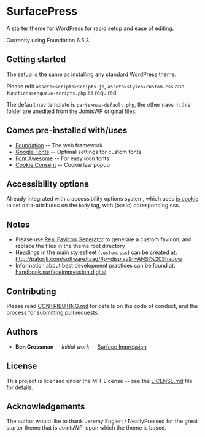 # SurfacePress

A starter theme for WordPress for rapid setup and ease of editing.

Currently using Foundation 6.5.3.

## Getting started

The setup is the same as installing any standard WordPress theme.

Please edit `assets>scripts>scripts.js`, `assets>styles>custom.css` and `functions>enqueue-scripts.php` as required.

The default nav template is `parts>nav-default.php`, the other navs in this folder are unedited from the JointsWP original files.

## Comes pre-installed with/uses

* [Foundation](https://foundation.zurb.com/) -- The web framework
* [Google Fonts](https://fonts.google.com/) -- Optimal settings for custom fonts
* [Font Awesome](https://fontawesome.com/) -- For easy icon fonts
* [Cookie Consent](https://cookieconsent.osano.com/) -- Cookie law popup

## Accessibility options

Already integrated with a accessibility options system, which uses [js cookie](https://github.com/js-cookie/js-cookie) to set data-attributes on the `body` tag, with (basic) coresponding css.

## Notes

* Please use [Real Favicon Generator](https://realfavicongenerator.net/) to generate a custom favicon, and replace the files in the theme root directory
* Headings in the main stylesheet (`custom.css`) can be created at: http://patorjk.com/software/taag/#p=display&f=ANSI%20Shadow
* Information about best development practices can be found at: [handbook.surfaceimpression.digital](handbook.surfaceimpression.digital)

## Contributing

Please read [CONTRIBUTING.md](https://raw.githubusercontent.com/scannermobs/Pagoda/master/contributing.md) for details on the code of conduct, and the process for submitting pull requests.

## Authors

* **Ben Crossman** -- *Initial work* -- [Surface Impression](https://surfaceimpression.digital/)

## License

This project is licensed under the MIT License -- see the [LICENSE.md](LICENSE.md) file for details.

## Acknowledgements

The author would like to thank Jeremy Englert / NeatlyPressed for the great starter theme that is JointsWP, upon which the theme is based.

